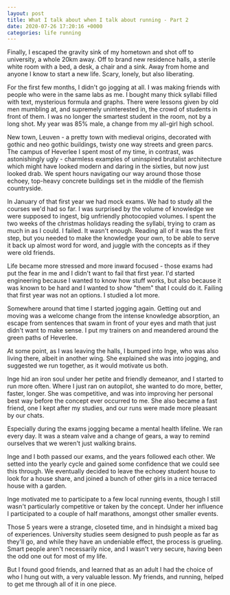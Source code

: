 ```yaml
---
layout: post
title: What I talk about when I talk about running - Part 2
date: 2020-07-26 17:20:16 +0000
categories: life running
---
```

Finally, I escaped the gravity sink of my hometown and shot off to university, a whole 20km away. Off to brand new residence halls, a sterile white room with a bed, a desk, a chair and a sink. Away from home and anyone I know to start a new life. Scary, lonely, but also liberating.

For the first few months, I didn't go jogging at all. I was making friends with people who were in the same labs as me. I bought many thick syllabi filled with text, mysterious formula and graphs. There were lessons given by old men mumbling at, and supremely uninterested in, the crowd of students in front of them. I was no longer the smartest student in the room, not by a long shot. My year was 85% male, a change from my all-girl high school.

New town, Leuven - a pretty town with medieval origins, decorated with gothic and neo gothic buildings, twisty one way streets and green parcs. The campus of Heverlee I spent most of my time, in contrast, was astonishingly ugly - charmless examples of uninspired brutalist architecture which might have looked modern and daring in the sixties, but now just looked drab. We spent hours navigating our way around those those echoey, top-heavy concrete buildings set in the middle of the flemish countryside.

In January of that first year we had mock exams. We had to study all the courses we'd had so far. I was surprised by the volume of knowledge we were supposed to ingest, big unfriendly photocopied volumes. I spent the two weeks of the christmas holidays reading the syllabi, trying to cram as much in as I could.
I failed. It wasn't enough. Reading all of it was the first step, but you needed to make the knowledge your own, to be able to serve it back up almost word for word, and juggle with the concepts as if they were old friends.

Life became more stressed and more inward focused - those exams had put the fear in me and I didn't want to fail that first year. I'd started engineering because I wanted to know how stuff works, but also because it was known to be hard and I wanted to show "them" that I could do it. Failing that first year was not an options. I studied a lot more.

Somewhere around that time I started jogging again. Getting out and moving was a welcome change from the intense knowledge absorption, an escape from sentences that swam in front of your eyes and math that just didn't want to make sense. I put my trainers on and meandered around the green paths of Heverlee.

At some point, as I was leaving the halls, I bumped into Inge, who was also living there, albeit in another wing. She explained she was into jogging, and suggested we run together, as it would motivate us both.

Inge hid an iron soul under her petite and friendly demeanor, and I started to run more often. Where I just ran on autopilot, she wanted to do more, better, faster, longer. She was competitive, and was into improving her personal best way before the concept ever occurred to me. She also became a fast friend, one I kept after my studies, and our runs were made more pleasant by our chats.

Especially during the exams jogging became a mental health lifeline. We ran every day. It was a steam valve and a change of gears, a way to remind ourselves that we weren't just walking brains.

Inge and I both passed our exams, and the years followed each other. We setted into the yearly cycle and gained some confidence that we could see this through. We eventually decided to leave the echoey student house to look for a house share, and joined a bunch of other girls in a nice terraced house with a garden.

Inge motivated me to participate to a few local running events, though I still wasn't particularly competitive or taken by the concept. Under her influence I participated to a couple of half marathons, amongst other smaller events.

Those 5 years were a strange, closeted time, and in hindsight a mixed bag of experiences. University studies seem designed to push people as far as they'll go, and while they have an undeniable effect, the process is grueling. Smart people aren't necessarily nice, and I wasn't very secure, having been the odd one out for most of my life.

But I found good friends, and learned that as an adult I had the choice of who I hung out with, a very valuable lesson.  My friends, and running, helped to get me through all of it in one piece.
